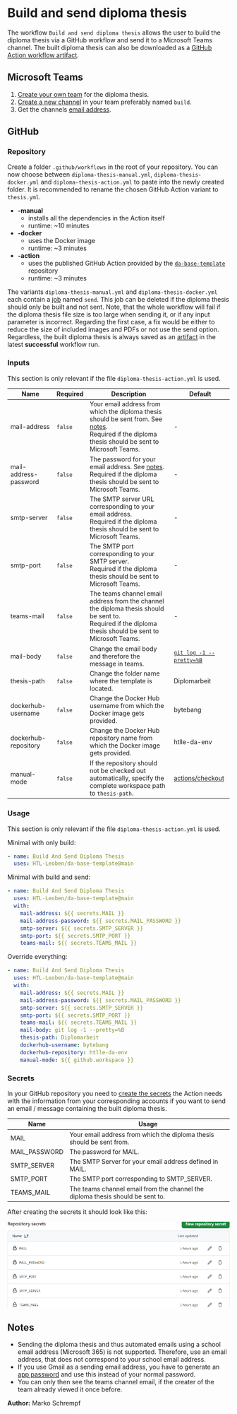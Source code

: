 # Build and send diploma thesis

The workflow `Build and send diploma thesis` allows the user to build the diploma thesis via a GitHub workflow and send it to a Microsoft Teams channel. The built diploma thesis can also be downloaded as a [GitHub Action workflow artifact](https://docs.github.com/en/actions/managing-workflow-runs-and-deployments/managing-workflow-runs/downloading-workflow-artifacts).

## Microsoft Teams

1. [Create your own team](https://support.microsoft.com/en-us/office/create-and-organize-teams-ea9aa9c2-ae29-44ca-b838-4424b4daa44d) for the diploma thesis.
2. [Create a new channel](https://support.microsoft.com/en-us/office/create-a-standard-private-or-shared-channel-in-microsoft-teams-fda0b75e-5b90-4fb8-8857-7e102b014525) in your team preferably named `build`.
3. Get the channels [email address](https://support.microsoft.com/en-us/office/tip-send-email-to-a-channel-2c17dbae-acdf-4209-a761-b463bdaaa4ca).

## GitHub

### Repository

Create a folder `.github/workflows` in the root of your repository. You can now choose between `diploma-thesis-manual.yml`, `diploma-thesis-docker.yml` and `diploma-thesis-action.yml` to paste into the newly created folder. It is recommended to rename the chosen GitHub Action variant to `thesis.yml`.

- **-manual**
  - installs all the dependencies in the Action itself
  - runtime: ~10 minutes
- **-docker**
  - uses the Docker image
  - runtime: ~3 minutes
- **-action**
  - uses the published GitHub Action provided by the [`da-base-template`](https://github.com/HTL-Leoben/da-base-template) repository
  - runtime: ~3 minutes

The variants `diploma-thesis-manual.yml` and `diploma-thesis-docker.yml` each contain a [job](https://docs.github.com/en/actions/writing-workflows/choosing-what-your-workflow-does/using-jobs-in-a-workflow#overview) named `send`. This job can be deleted if the diploma thesis should only be built and not sent. Note, that the whole workflow will fail if the diploma thesis file size is too large when sending it, or if any input parameter is incorrect. Regarding the first case, a fix would be either to reduce the size of included images and PDFs or not use the send option. Regardless, the built diploma thesis is always saved as an [artifact](https://docs.github.com/en/actions/writing-workflows/choosing-what-your-workflow-does/storing-and-sharing-data-from-a-workflow#about-workflow-artifacts) in the latest **successful** workflow run.

### Inputs

This section is only relevant if the file `diploma-thesis-action.yml` is used.

| Name | Required | Description | Default |
| - | - | - | - |
| mail-address | `false` | Your email address from which the diploma thesis should be sent from. See [notes](#notes). <br> Required if the diploma thesis should be sent to Microsoft Teams. | - |
| mail-address-password | `false` | The password for your email address. See [notes](#notes). <br> Required if the diploma thesis should be sent to Microsoft Teams. | - |
| smtp-server | `false` | The SMTP server URL corresponding to your email address. <br> Required if the diploma thesis should be sent to Microsoft Teams. | - |
| smtp-port | `false` | The SMTP port corresponding to your SMTP server. <br> Required if the diploma thesis should be sent to Microsoft Teams. | - |
| teams-mail | `false` | The teams channel email address from the channel the diploma thesis should be sent to. <br> Required if the diploma thesis should be sent to Microsoft Teams. | - |
| mail-body | `false` | Change the email body and therefore the message in teams. | [`git log -1 --pretty=%B`](https://git-scm.com/docs/git-log) |
| thesis-path | `false` | Change the folder name where the template is located. | Diplomarbeit |
| dockerhub-username | `false` | Change the Docker Hub username from which the Docker image gets provided. | bytebang |
| dockerhub-repository | `false` | Change the Docker Hub repository name from which the Docker image gets provided. | htlle-da-env |
| manual-mode | `false` | If the repository should not be checked out automatically, specify the complete workspace path to `thesis-path`. | [actions/checkout](https://github.com/actions/checkout) |

### Usage

This section is only relevant if the file `diploma-thesis-action.yml` is used.

Minimal with only build:

```yml
- name: Build And Send Diploma Thesis
  uses: HTL-Leoben/da-base-template@main
```

Minimal with build and send:

```yml
- name: Build And Send Diploma Thesis
  uses: HTL-Leoben/da-base-template@main
  with:
    mail-address: ${{ secrets.MAIL }}
    mail-address-password: ${{ secrets.MAIL_PASSWORD }}
    smtp-server: ${{ secrets.SMTP_SERVER }}
    smtp-port: ${{ secrets.SMTP_PORT }}
    teams-mail: ${{ secrets.TEAMS_MAIL }}
```

Override everything:

```yml
- name: Build And Send Diploma Thesis
  uses: HTL-Leoben/da-base-template@main
  with:
    mail-address: ${{ secrets.MAIL }}
    mail-address-password: ${{ secrets.MAIL_PASSWORD }}
    smtp-server: ${{ secrets.SMTP_SERVER }}
    smtp-port: ${{ secrets.SMTP_PORT }}
    teams-mail: ${{ secrets.TEAMS_MAIL }}
    mail-body: git log -1 --pretty=%B
    thesis-path: Diplomarbeit
    dockerhub-username: bytebang
    dockerhub-repository: htlle-da-env
    manual-mode: ${{ github.workspace }}
```

### Secrets

In your GitHub repository you need to [create the secrets](https://docs.github.com/en/actions/security-for-github-actions/security-guides/using-secrets-in-github-actions#creating-secrets-for-a-repository) the Action needs with the information from your corresponding accounts if you want to send an email / message containing the built diploma thesis.

| Name | Usage |
| - | - |
| MAIL | Your email address from which the diploma thesis should be sent from.  |
| MAIL_PASSWORD | The password for MAIL. |
| SMTP_SERVER | The SMTP Server for your email address defined in MAIL. |
| SMTP_PORT | The SMTP port corresponding to SMTP_SERVER. |
| TEAMS_MAIL | The teams channel email from the channel the diploma thesis should be sent to. |

After creating the secrets it should look like this:

![Github action secret overview](img/github-action-secret-overview.png)

## Notes

- Sending the diploma thesis and thus automated emails using a school email address (Microsoft 365) is not supported. Therefore, use an email address, that does not correspond to your school email address.
- If you use Gmail as a sending email address, you have to generate an [app password](https://support.google.com/accounts/answer/185833) and use this instead of your normal password.
- You can only then see the teams channel email, if the creater of the team already viewed it once before.

**Author:** Marko Schrempf
